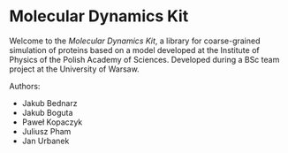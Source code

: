 # Molecular Dynamics Kit

Welcome to the *Molecular Dynamics Kit*, a library for coarse-grained simulation
of proteins based on a model developed at the Institute of Physics of the Polish
Academy of Sciences. Developed during a BSc team project at the University of
Warsaw.

Authors:
- Jakub Bednarz
- Jakub Boguta
- Paweł Kopaczyk
- Juliusz Pham
- Jan Urbanek
